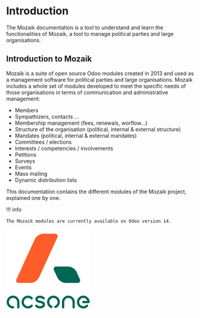 # Introduction

The Mozaik documentation is a tool to understand and learn the functionalities of Mozaik, a tool to manage political parties and large organisations. 

## Introduction to Mozaik

Mozaik is a suite of open source Odoo modules created in 2013 and used as a management software for political parties and large organisations. Mozaik includes a whole set of modules developed to meet the specific needs of those organisations in terms of communication and administrative management: 

- Members
- Sympathizers, contacts ...
- Membership management (fees, renewals, worflow...)
- Structure of the organisation (political, internal & external structure)
- Mandates (political, internal & external mandates)
- Committees / elections
- Interests / competencies / involvements
- Petitions
- Surveys
- Events
- Mass mailing
- Dynamic distribution lists

This documentation contains the different modules of the Mozaik project, explained one by one.

!!! info 

    The Mozaik modules are currently available on Odoo version 14.

![logo acsone](img/logoacsone.png)